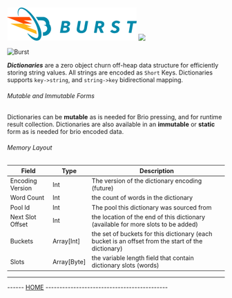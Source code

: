![Burst](../../../../../../../../doc/burst_small.png "")
![](../../../../../../../doc/brio_small.png "")

![Burst](./dictionaries.png "")

___Dictionaries___ are a zero object churn off-heap data structure for
efficiently storing string values. All strings are encoded as `Short` Keys.
Dictionaries supports  `key->string`, and `string->key` bidirectional
mapping.

###### Mutable and Immutable Forms
Dictionaries can be __mutable__ as is needed for Brio pressing, and
for runtime result collection. Dictionaries are also available in an
__immutable__ or __static__ form as is needed for brio encoded data.

###### Memory Layout
| Field | Type | Description |
|---|---|---|
| Encoding Version | Int | The version of the dictionary encoding (future) |
| Word Count | Int | the count of words in the dictionary |
| Pool Id | Int | The pool this dictionary was sourced from |
| Next Slot Offset | Int | the location of the end of this dictionary (available for more slots to be added) |
| Buckets | Array[Int] | the set of buckets for this dictionary (each bucket is an offset from the start of the dictionary) |
| Slots | Array[Byte] | the variable length field that contain dictionary slots (words) |


---
------ [HOME](../../../../../../../../../readme.md) -------------------------------------------- 
